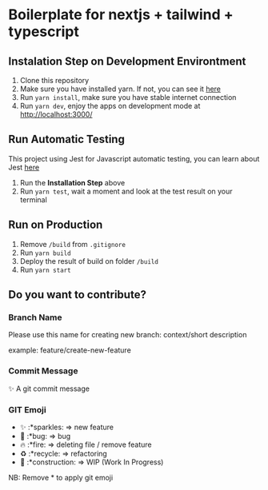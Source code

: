 # Boilerplate for nextjs + tailwind + typescript

## Instalation Step on Development Environtment
1. Clone this repository
2. Make sure you have installed yarn. If not, you can see it [here](https://yarnpkg.com)
3. Run `yarn install`, make sure you have stable internet connection
4. Run `yarn dev`, enjoy the apps on development mode at [http://localhost:3000/](http://localhost:3000/)

## Run Automatic Testing
This project using Jest for Javascript automatic testing, you can learn about Jest [here](https://jestjs.io/)
1. Run the **Installation Step** above
2. Run `yarn test`, wait a moment and look at the test result on your terminal

## Run on Production
1. Remove `/build` from `.gitignore`
2. Run `yarn build`
3. Deploy the result of build on folder `/build`
4. Run `yarn start`

## Do you want to contribute?
### Branch Name
Please use this name for creating new branch:
context/short description

example:
feature/create-new-feature

### Commit Message
:sparkles: A git commit message

### GIT Emoji
- :sparkles: :*sparkles: => new feature
- :bug: :*bug: => bug
- :fire: :*fire: => deleting file / remove feature
- :recycle: :*recycle: => refactoring
- :construction: :*construction: => WIP (Work In Progress)

NB: Remove * to apply git emoji


